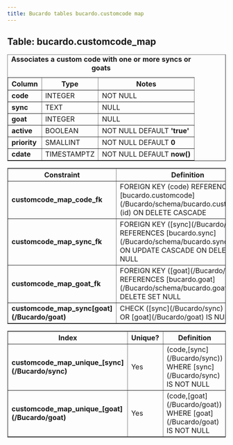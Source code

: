 ```yaml
---
title: Bucardo tables bucardo.customcode map
---
```



<h2>
Table: bucardo.customcode_map

</h2>
<table border="1" cellpadding="3">
<caption>
<b>Associates a custom code with one or more syncs or goats</b>

</caption>
<tr>
<th>
Column

</th>
<th>
Type

</th>
<th>
Notes

</th>
</tr>
<tr>
<td>
<b>code</b>

</td>
<td>
INTEGER

</td>
<td>
NOT NULL

</td>
</tr>
<tr>
<td>
<b>sync</b>

</td>
<td>
TEXT

</td>
<td>
NULL

</td>
</tr>
<tr>
<td>
<b>goat</b>

</td>
<td>
INTEGER

</td>
<td>
NULL

</td>
</tr>
<tr>
<td>
<b>active</b>

</td>
<td>
BOOLEAN

</td>
<td>
NOT NULL DEFAULT <b>'true'</b>

</td>
</tr>
<tr>
<td>
<b>priority</b>

</td>
<td>
SMALLINT

</td>
<td>
NOT NULL DEFAULT <b>0</b>

</td>
</tr>
<tr>
<td>
<b>cdate</b>

</td>
<td>
TIMESTAMPTZ

</td>
<td>
NOT NULL DEFAULT <b>now()</b>

</td>
</tr>
</table>
<table border="1" cellpadding="3" style="margin-top: 15px">
<tr>
<th>
Constraint

</th>
<th>
Definition

</th>
</tr>
<tr>
<td>
<b>customcode_map_code_fk</b>

</td>
<td>
FOREIGN KEY (code) REFERENCES [bucardo.customcode](/Bucardo/schema/bucardo.customcode)(id) ON DELETE CASCADE

</td>
</tr>
<tr>
<td>
<b>customcode_map_sync_fk</b>

</td>
<td>
FOREIGN KEY ([sync](/Bucardo/sync)) REFERENCES [bucardo.sync](/Bucardo/schema/bucardo.sync)(name) ON UPDATE CASCADE ON DELETE SET NULL

</td>
</tr>
<tr>
<td>
<b>customcode_map_goat_fk</b>

</td>
<td>
FOREIGN KEY ([goat](/Bucardo/goat)) REFERENCES [bucardo.goat](/Bucardo/schema/bucardo.goat)(id) ON DELETE SET NULL

</td>
</tr>
<tr>
<td>
<b>customcode_map_sync[goat](/Bucardo/goat)</b>

</td>
<td>
CHECK ([sync](/Bucardo/sync) IS NULL OR [goat](/Bucardo/goat) IS NULL)

</td>
</tr>
</table>
<table border="1" cellpadding="3" style="margin-top: 15px">
<tr>
<th>
Index

</th>
<th>
Unique?

</th>
<th>
Definition

</th>
</tr>
<tr>
<td>
<b>customcode_map_unique_[sync](/Bucardo/sync)</b>

</td>
<td>
Yes

</td>
<td>
(code,[sync](/Bucardo/sync)) WHERE [sync](/Bucardo/sync) IS NOT NULL

</td>
</tr>
<tr>
<td>
<b>customcode_map_unique_[goat](/Bucardo/goat)</b>

</td>
<td>
Yes

</td>
<td>
(code,[goat](/Bucardo/goat)) WHERE [goat](/Bucardo/goat) IS NOT NULL

</td>
</tr>
</table>
